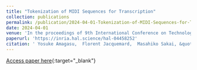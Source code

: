 ```yaml
---
title: "Tokenization of MIDI Sequences for Transcription"
collection: publications
permalink: /publication/2024-04-01-Tokenization-of-MIDI-Sequences-for-Transcription
date: 2024-04-01
venue: 'In the proceedings of 9th International Conference on Technologies for Music Notation and Representation (TENOR 2024)'
paperurl: 'https://inria.hal.science/hal-04458252'
citation: ' Yosuke Amagasu,  Florent Jacquemard,  Masahiko Sakai, &quot;Tokenization of MIDI Sequences for Transcription.&quot; In the proceedings of 9th International Conference on Technologies for Music Notation and Representation (TENOR 2024), 2024.'
---
```

[Access paper here](https://inria.hal.science/hal-04458252){:target="_blank"}
